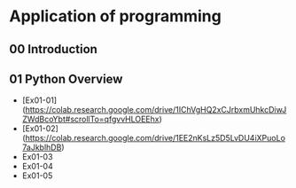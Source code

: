 # Application of programming
## 00 Introduction
## 01 Python Overview
- [Ex01-01] (https://colab.research.google.com/drive/1IChVgHQ2xCJrbxmUhkcDiwJZWdBcoYbt#scrollTo=qfgvvHLOEEhx) 
- [Ex01-02] (https://colab.research.google.com/drive/1EE2nKsLz5D5LvDU4iXPuoLo7aJkblhDB)
- Ex01-03 
- Ex01-04
- Ex01-05
